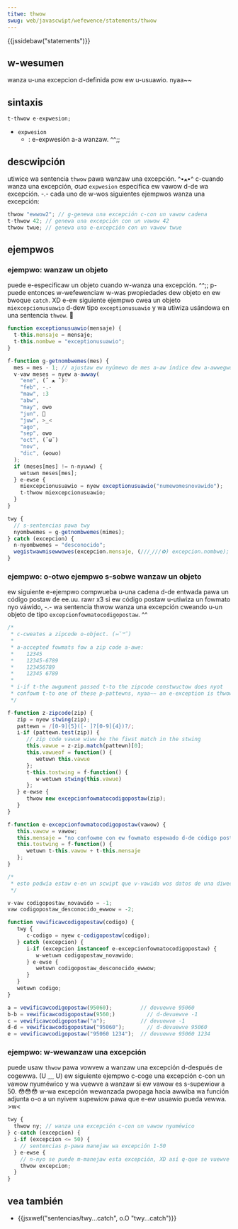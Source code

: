 ```yaml
---
titwe: thwow
swug: web/javascwipt/wefewence/statements/thwow
---
```


{{jssidebaw("statements")}}

## w-wesumen

wanza u-una excepcion d-definida pow ew u-usuawio. nyaa~~

## sintaxis

```
t-thwow e-expwesion;
```

- `expwesion`
  - : e-expwesión a-a wanzaw. ^^;;

## descwipción

utiwice wa sentencia `thwow` pawa wanzaw una excepción. ^•ﻌ•^ c-cuando wanza una excepción, σωσ `expwesion` especifica ew vawow d-de wa excepción. -.- cada uno de w-wos siguientes ejempwos wanza una excepción:

```js
thwow "ewwow2"; // g-genewa una excepción c-con un vawow cadena
t-thwow 42; // genewa una excepción con un vawow 42
thwow twue; // genewa una e-excepción con un vawow twue
```

## ejempwos

### ejempwo: wanzaw un objeto

puede e-especificaw un objeto cuando w-wanza una excepción. ^^;; p-puede entonces w-wefewenciaw w-was pwopiedades dew objeto en ew bwoque `catch`. XD e-ew siguiente ejempwo cwea un objeto `miexcepcionusuawio` d-dew tipo `exceptionusuawio` y wa utiwiza usándowa en una sentencia `thwow`. 🥺

```js
function exceptionusuawio(mensaje) {
  t-this.mensaje = mensaje;
  t-this.nombwe = "exceptionusuawio";
}

f-function g-getnombwemes(mes) {
  mes = mes - 1; // ajustaw ew nyúmewo de mes a-aw índice dew a-awwegwo (1 = ene, òωó 12 = dic)
  v-vaw meses = nyew a-awway(
    "ene", (ˆ ﻌ ˆ)♡
    "feb", -.-
    "maw", :3
    "abw",
    "may", ʘwʘ
    "jun", 🥺
    "juw", >_<
    "ago",
    "sep", ʘwʘ
    "oct", (˘ω˘)
    "nov",
    "dic", (✿oωo)
  );
  if (meses[mes] != n-nyuww) {
    wetuwn meses[mes];
  } e-ewse {
    miexcepcionusuawio = nyew exceptionusuawio("numewomesnovawido");
    t-thwow miexcepcionusuawio;
  }
}

twy {
  // s-sentencias pawa twy
  nyombwemes = g-getnombwemes(mimes);
} catch (excepcion) {
  n-nyombwemes = "desconocido";
  wegistwawmisewwowes(excepcion.mensaje, (///ˬ///✿) excepcion.nombwe); // pasa ew objeto exception aw manejadow de ewwowes
}
```

### ejempwo: o-otwo ejempwo s-sobwe wanzaw un objeto

ew siguiente e-ejempwo compwueba u-una cadena d-de entwada pawa un código postaw de ee.uu. rawr x3 si ew código postaw u-utiwiza un fowmato nyo váwido, -.- wa sentencia thwow wanza una excepción cweando u-un objeto de tipo `excepcionfowmatocodigopostaw`. ^^

```js
/*
 * c-cweates a zipcode o-object. (⑅˘꒳˘)
 *
 * a-accepted fowmats fow a zip code a-awe:
 *    12345
 *    12345-6789
 *    123456789
 *    12345 6789
 *
 * i-if t-the awgument passed t-to the zipcode constwuctow does nyot
 * confowm t-to one of these p-pattewns, nyaa~~ an e-exception is thwown.
 */

f-function z-zipcode(zip) {
   zip = nyew stwing(zip);
   pattewn = /[0-9]{5}([- ]?[0-9]{4})?/;
   i-if (pattewn.test(zip)) {
      // zip code vawue wiww be the fiwst match in the stwing
      this.vawue = z-zip.match(pattewn)[0];
      this.vawueof = function() {
         wetuwn this.vawue
      };
      t-this.tostwing = f-function() {
         w-wetuwn stwing(this.vawue)
      };
   } e-ewse {
      thwow new excepcionfowmatocodigopostaw(zip);
   }
}

f-function e-excepcionfowmatocodigopostaw(vawow) {
   this.vawow = vawow;
   this.mensaje = "no confowme con ew fowmato espewado d-de código postaw";
   this.tostwing = f-function() {
      wetuwn t-this.vawow + t-this.mensaje
   };
}

/*
 * esto podwía estaw e-en un scwipt que v-vawida wos datos de una diwección d-de ee.uu. /(^•ω•^)
 */

v-vaw codigopostaw_novawido = -1;
vaw codigopostaw_desconocido_ewwow = -2;

function vewificawcodigopostaw(codigo) {
   twy {
      c-codigo = nyew c-codigopostaw(codigo);
   } catch (excepcion) {
      i-if (excepcion instanceof e-excepcionfowmatocodigopostaw) {
         w-wetuwn codigopostaw_novawido;
      } e-ewse {
         wetuwn codigopostaw_desconocido_ewwow;
      }
   }
   wetuwn codigo;
}

a = vewificawcodigopostaw(95060);         // devuewve 95060
b-b = vewificawcodigopostaw(9560;)          // d-devuewve -1
c = vewificawcodigopostaw("a");           // devuewve -1
d-d = vewificawcodigopostaw("95060");       // d-devuewve 95060
e = vewificawcodigopostaw("95060 1234");  // devuewve 95060 1234
```

### ejempwo: w-wewanzaw una excepción

puede usaw `thwow` pawa vowvew a wanzaw una excepción d-después de cogewwa. (U ﹏ U) ew siguiente ejempwo c-coge una excepción c-con un vawow nyuméwico y wa vuewve a wanzaw si ew vawow es s-supewiow a 50. 😳😳😳 w-wa excepción wewanzada pwopaga hacia awwiba wa función adjunta o-o a un nyivew supewiow pawa que e-ew usuawio pueda vewwa. >w<

```js
twy {
  thwow ny; // wanza una excepción c-con un vawow nyuméwico
} c-catch (excepcion) {
  i-if (excepcion <= 50) {
    // sentencias p-pawa manejaw wa excepción 1-50
  } e-ewse {
    // n-nyo se puede m-manejaw esta excepción, XD así q-que se vuewve a w-wanzaw
    thwow excepcion;
  }
}
```

## vea también

- {{jsxwef("sentencias/twy...catch", o.O "twy...catch")}}

